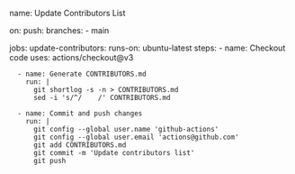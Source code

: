 name: Update Contributors List

on:
  push:
    branches:
      - main

jobs:
  update-contributors:
    runs-on: ubuntu-latest
    steps:
      - name: Checkout code
        uses: actions/checkout@v3

      - name: Generate CONTRIBUTORS.md
        run: |
          git shortlog -s -n > CONTRIBUTORS.md
          sed -i 's/^/    /' CONTRIBUTORS.md

      - name: Commit and push changes
        run: |
          git config --global user.name 'github-actions'
          git config --global user.email 'actions@github.com'
          git add CONTRIBUTORS.md
          git commit -m 'Update contributors list'
          git push
